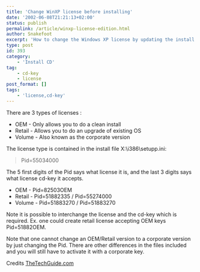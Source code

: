 ```yaml
---
title: 'Change WinXP license before installing'
date: '2002-06-08T21:21:13+02:00'
status: publish
permalink: /article/winxp-license-edition.html
author: Snakefoot
excerpt: 'How to change the Windows XP license by updating the install files, so it will accept a cd-key from a different license.'
type: post
id: 393
category:
    - 'Install CD'
tag:
    - cd-key
    - license
post_format: []
tags:
    - 'license,cd-key'
---
```

There are 3 types of licenses :

- OEM - Only allows you to do a clean install
- Retail - Allows you to do an upgrade of existing OS
- Volume - Also known as the corporate version
 
 The license type is contained in the install file X:\\i386\\setupp.ini:
 > Pid=55034000

 The 5 first digits of the Pid says what license it is, and the last 3 digits says what license cd-key it accepts.
- OEM - Pid=82503OEM
- Retail - Pid=51882335 / Pid=55274000
- Volume - Pid=51883270 / Pid=51883270
 
 Note it is possible to interchange the license and the cd-key which is required. Ex. one could create retail license accepting OEM keys Pid=51882OEM.  
  
 Note that one cannot change an OEM/Retail version to a corporate version by just changing the Pid. There are other differences in the files included and you will still have to activate it with a corporate key.  
  
 Credits [TheTechGuide.com](http://www.thetechguide.com/)